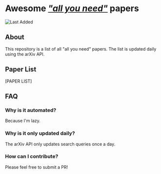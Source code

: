# Awesome <u><strong><i>"all you need"</i></strong></u> papers

![Last Added](https://img.shields.io/badge/Last%20Added-DATEHERE-informational)
## About

This repository is a list of all "all you need" papers. The list is updated daily using the arXiv API.

## Paper List

[PAPER LIST]

## FAQ

### Why is it automated?
Because I'm lazy.

### Why is it only updated daily?
The arXiv API only updates search queries once a day.

### How can I contribute?
Please feel free to submit a PR!
